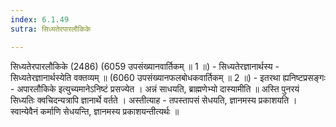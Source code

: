 ```yaml
---
index: 6.1.49
sutra: सिध्यतेरपारलौकिके

---
```

 सिध्यतेरपारलौकिके (2486) (6059 उपसंख्यानवार्तिकम् ॥ 1 ॥) - सिध्यतेरज्ञानार्थस्य - सिध्यतेरज्ञानार्थस्येति वक्तव्यम् ॥ (6060 उपसंख्यानफलबोधकवार्तिकम् ॥ 2 ॥) - इतरथा ह्यनिष्टप्रसङ्गः - अपारलौकिके इत्युच्यमानेऽनिष्टं प्रसज्येत । अन्नं साधयति, ब्राह्मणेभ्यो दास्यामीति ॥ अस्ति पुनरयं सिध्यतिः क्वचिदन्यत्रापि ज्ञानार्थे वर्तते । अस्तीत्याह  -  तपस्तापसं सेधयति, ज्ञानमस्य प्रकाशयति । स्वान्येवैनं कर्माणि सेधयन्ति, ज्ञानमस्य प्रकाशयन्तीत्यर्थः ॥ 